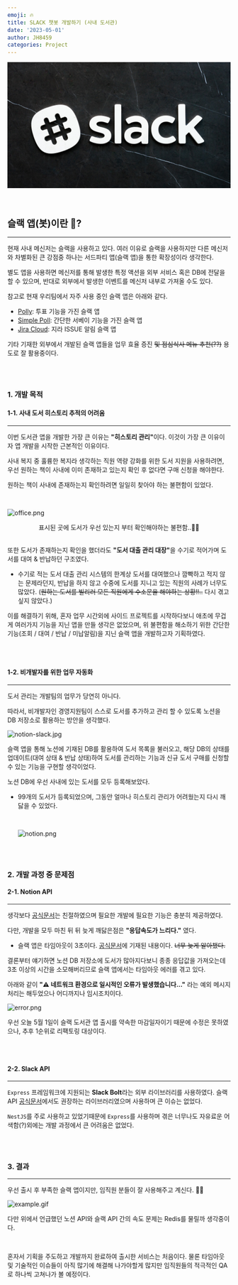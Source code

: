 ```yaml
---
emoji: 🔥
title: SLACK 챗봇 개발하기 (사내 도서관)
date: '2023-05-01'
author: JH8459
categories: Project
---
```


![project-slack.jpg](../../assets/project-slack.jpg)

<br>

## 슬랙 앱(봇)이란 🤔?

---

현재 사내 메신저는 슬랙을 사용하고 있다. 여러 이유로 슬랙을 사용하지만 다른 메신저와 차별화된 큰 강점중 하나는 서드파티 앱(슬랙 앱)을 통한 확장성이라 생각한다.

별도 앱을 사용하면 메신저를 통해 발생한 특정 액션을 외부 서비스 혹은 DB에 전달을 할 수 있으며, 반대로 외부에서 발생한 이벤트를 메신저 내부로 가져올 수도 있다.

참고로 현재 우리팀에서 자주 사용 중인 슬랙 앱은 아래와 같다.

- <a href="https://insahr.slack.com/apps/A04E6JX41-polly?tab=more_info" target="_blank">Polly</a>: 투표 기능을 가진 슬랙 앱
- <a href="https://insahr.slack.com/apps/A0HFW7MR6-simple-poll?tab=more_info" target="_blank">Simple Poll</a>: 간단한 서베이 기능을 가진 슬랙 앱
- <a href="https://insahr.slack.com/apps/A2RPP3NFR-jira-cloud?tab=more_info" target="_blank">Jira Cloud</a>: 지라 ISSUE 알림 슬랙 앱

기타 기재한 외부에서 개발된 슬랙 앱들을 업무 효율 증진 ~~및 점심식사 메뉴 추천(??)~~ 용도로 잘 활용중이다.

<br>
<br>

### 1. 개발 목적

#### 1-1. 사내 도서 히스토리 추적의 어려움

---

이번 도서관 앱을 개발한 가장 큰 이유는 <strong>"히스토리 관리"</strong>이다. 이것이 가장 큰 이유이자 앱 개발을 시작한 근본적인 이유이다.

사내 복지 중 훌륭한 복지라 생각하는 직원 역량 강화를 위한 도서 지원을 사용하려면, 우선 원하는 책이 사내에 이미 존재하고 있는지 확인 후 없다면 구매 신청을 해야한다.

원하는 책이 사내에 존재하는지 확인하려면 일일히 찾아야 하는 불편함이 있었다.

<br>

![office.png](/office.png)
<center>표시된 곳에 도서가 우선 있는지 부터 확인해야하는 불편함..😮‍💨</center><br>

또한 도서가 존재하는지 확인을 했더라도 <strong>"도서 대출 관리 대장"</strong>을 수기로 적어가며 도서를 대여 & 반납하던 구조였다.

- 수기로 적는 도서 대출 관리 시스템의 한계상 도서를 대여했으나 깜빡하고 적지 않는 문제라던지, 반납을 하지 않고 수중에 도서를 지니고 있는 직원의 사례가 너무도 많았다. (~~원하는 도서를 빌리러 모든 직원에게 수소문을 해야하는 상황!!..~~ 다시 겪고 싶지 않았다.)

이를 해결하기 위해, 혼자 업무 시간외에 사이드 프로젝트를 시작하다보니 애초에 무겁게 여러가지 기능을 지닌 앱을 만들 생각은 없었으며, 위 불편함을 해소하기 위한 간단한 기능(조회 / 대여 / 반납 / 미납알림)을 지닌 슬랙 앱을 개발하고자 기획하였다.

<br>
<br>

#### 1-2. 비개발자를 위한 업무 자동화

---

도서 관리는 개발팀의 업무가 당연히 아니다.

따라서, 비개발자인 경영지원팀이 스스로 도서를 추가하고 관리 할 수 있도록 노션을 DB 저장소로 활용하는 방안을 생각했다.

![notion-slack.jpg](/notion-slack.jpg)<br>

슬랙 앱을 통해 노션에 기재된 DB를 활용하여 도서 목록을 불러오고, 해당 DB의 상태를 업데이트(대여 상태 & 반납 상태)하여 도서를 관리하는 기능과 신규 도서 구매를 신청할 수 있는 기능을 구현할 생각이었다.

노션 DB에 우선 사내에 있는 도서를 모두 등록해보았다.

- 99개의 도서가 등록되었으며, 그동안 얼마나 히스토리 관리가 어려웠는지 다시 깨닳을 수 있었다.

  <br>

  ![notion.png](/notion.png)<br>

<br>
<br>

### 2. 개발 과정 중 문제점

#### 2-1. Notion API

---

생각보다 <a href="https://developers.notion.com/docs/getting-started" target="_blank">공식문서</a>는 친절하였으며 필요한 개발에 필요한 기능은 충분히 제공하였다.

다만, 개발을 모두 마친 뒤 뒤 늦게 깨닳은점은 **"응답속도가 느리다."** 였다.

- 슬랙 앱은 타임아웃이 3초이다. <a href="https://api.slack.com/interactivity/slash-commands#responding_to_a_command" target="_blank">공식문서</a>에 기재된 내용이다. ~~너무 늦게 알아챘다.~~

결론부터 얘기하면 노션 DB 저장소에 도서가 많아지다보니 종종 응답값을 가져오는데 3초 이상의 시간을 소모해버리므로 슬랙 앱에서는 타임아웃 에러를 겪고 있다.

아래와 같이 <strong>"⚠️ 네트워크 환경으로 일시적인 오류가 발생했습니다..."</strong> 라는 예외 메시지처리는 해두었으나 어디까지나 임시조치이다.

![error.png](/error.png)<br>

우선 오늘 5월 1일이 슬랙 도서관 앱 출시를 약속한 마감일자이기 때문에 수정은 못하였으나, 추후 1순위로 리팩토링 대상이다.

<br>
<br>

#### 2-2. Slack API

---

`Express` 프레임워크에 지원되는 <strong>Slack Bolt</strong>라는 외부 라이브러리를 사용하였다. 슬랙 API <a href="https://slack.dev/bolt-js/concepts" target="_blank">공식문서</a>에서도 권장하는 라이브러리였으며 사용하며 큰 이슈는 없었다.

`NestJS`를 주로 사용하고 있었기때문에 `Express`를 사용하며 겪은 너무나도 자유료운 어색함(?)외에는 개발 과정에서 큰 어려움은 없었다.

<br>
<br>

### 3. 결과

---

우선 출시 후 부족한 슬랙 앱이지만, 임직원 분들이 잘 사용해주고 계신다. 🙇‍♂️

![example.gif](/example.gif)<br>

다만 위에서 언급했던 노션 API와 슬랙 API 간의 속도 문제는 Redis를 물릴까 생각중이다.

  <br>

혼자서 기획을 주도하고 개발까지 완료하여 출시한 서비스는 처음이다. 물론 타임아웃 및 기술적인 이슈들이 아직 많기에 해결해 나가야할게 많지만 임직원들의 적극적인 QA로 하나씩 고쳐나가 볼 예정이다.

<br>
<br>

```toc

```
